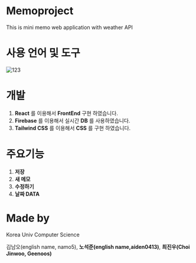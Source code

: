 # Memoproject

This is mini memo web application with weather API

# 사용 언어 및 도구

![123](https://user-images.githubusercontent.com/84571770/122160582-24610680-ceab-11eb-9349-9bab800fcdee.png)


# 개발
 1. **React** 를 이용해서 **FrontEnd** 구현 하였습니다.
 2. **Firebase** 를 이용해서 실시간 **DB** 를 사용하였습니다.
 3. **Tailwind CSS** 를 이용해서 **CSS** 를 구현 하였습니다.

# 주요기능
 1. **저장**
 2. **새 메모**
 3. **수정하기**
 4. **날짜 DATA**


# Made by

Korea Univ Computer Science

김남오(english name, namo5), **노석준(english name,aiden0413)**, **최진우(Choi Jinwoo, Geenoos)**


